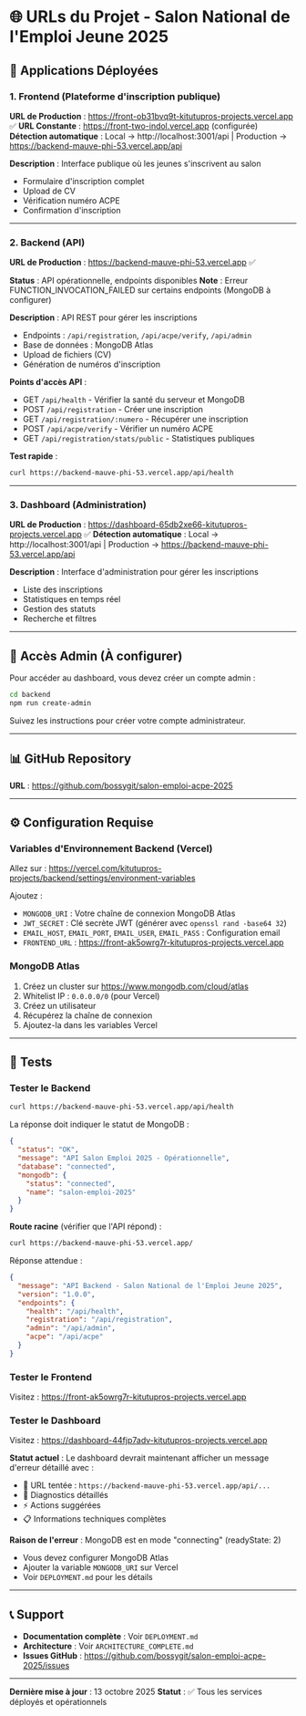 # 🌐 URLs du Projet - Salon National de l'Emploi Jeune 2025

## 📱 Applications Déployées

### 1. Frontend (Plateforme d'inscription publique)
**URL de Production** : https://front-ob31bvq9t-kitutupros-projects.vercel.app ✅
**URL Constante** : https://front-two-indol.vercel.app (configurée)
**Détection automatique** : Local → http://localhost:3001/api | Production → https://backend-mauve-phi-53.vercel.app/api

**Description** : Interface publique où les jeunes s'inscrivent au salon
- Formulaire d'inscription complet
- Upload de CV
- Vérification numéro ACPE
- Confirmation d'inscription

---

### 2. Backend (API)
**URL de Production** : https://backend-mauve-phi-53.vercel.app ✅

**Status** : API opérationnelle, endpoints disponibles
**Note** : Erreur FUNCTION_INVOCATION_FAILED sur certains endpoints (MongoDB à configurer)

**Description** : API REST pour gérer les inscriptions
- Endpoints : `/api/registration`, `/api/acpe/verify`, `/api/admin`
- Base de données : MongoDB Atlas
- Upload de fichiers (CV)
- Génération de numéros d'inscription

**Points d'accès API** :
- GET `/api/health` - Vérifier la santé du serveur et MongoDB
- POST `/api/registration` - Créer une inscription
- GET `/api/registration/:numero` - Récupérer une inscription
- POST `/api/acpe/verify` - Vérifier un numéro ACPE
- GET `/api/registration/stats/public` - Statistiques publiques

**Test rapide** :
```bash
curl https://backend-mauve-phi-53.vercel.app/api/health
```

---

### 3. Dashboard (Administration)
**URL de Production** : https://dashboard-65db2xe66-kitutupros-projects.vercel.app ✅
**Détection automatique** : Local → http://localhost:3001/api | Production → https://backend-mauve-phi-53.vercel.app/api

**Description** : Interface d'administration pour gérer les inscriptions
- Liste des inscriptions
- Statistiques en temps réel
- Gestion des statuts
- Recherche et filtres

---

## 🔑 Accès Admin (À configurer)

Pour accéder au dashboard, vous devez créer un compte admin :

```bash
cd backend
npm run create-admin
```

Suivez les instructions pour créer votre compte administrateur.

---

## 📊 GitHub Repository

**URL** : https://github.com/bossygit/salon-emploi-acpe-2025

---

## ⚙️ Configuration Requise

### Variables d'Environnement Backend (Vercel)

Allez sur : https://vercel.com/kitutupros-projects/backend/settings/environment-variables

Ajoutez :
- `MONGODB_URI` : Votre chaîne de connexion MongoDB Atlas
- `JWT_SECRET` : Clé secrète JWT (générer avec `openssl rand -base64 32`)
- `EMAIL_HOST`, `EMAIL_PORT`, `EMAIL_USER`, `EMAIL_PASS` : Configuration email
- `FRONTEND_URL` : https://front-ak5owrg7r-kitutupros-projects.vercel.app

### MongoDB Atlas

1. Créez un cluster sur https://www.mongodb.com/cloud/atlas
2. Whitelist IP : `0.0.0.0/0` (pour Vercel)
3. Créez un utilisateur
4. Récupérez la chaîne de connexion
5. Ajoutez-la dans les variables Vercel

---

## 🧪 Tests

### Tester le Backend
```bash
curl https://backend-mauve-phi-53.vercel.app/api/health
```

La réponse doit indiquer le statut de MongoDB :
```json
{
  "status": "OK",
  "message": "API Salon Emploi 2025 - Opérationnelle",
  "database": "connected",
  "mongodb": {
    "status": "connected",
    "name": "salon-emploi-2025"
  }
}
```

**Route racine** (vérifier que l'API répond) :
```bash
curl https://backend-mauve-phi-53.vercel.app/
```

Réponse attendue :
```json
{
  "message": "API Backend - Salon National de l'Emploi Jeune 2025",
  "version": "1.0.0",
  "endpoints": {
    "health": "/api/health",
    "registration": "/api/registration",
    "admin": "/api/admin",
    "acpe": "/api/acpe"
  }
}
```

### Tester le Frontend
Visitez : https://front-ak5owrg7r-kitutupros-projects.vercel.app

### Tester le Dashboard
Visitez : https://dashboard-44fjp7adv-kitutupros-projects.vercel.app

**Statut actuel** : Le dashboard devrait maintenant afficher un message d'erreur détaillé avec :
- 🔄 URL tentée : `https://backend-mauve-phi-53.vercel.app/api/...`
- 📡 Diagnostics détaillés
- ⚡ Actions suggérées
- 📋 Informations techniques complètes

**Raison de l'erreur** : MongoDB est en mode "connecting" (readyState: 2)
- Vous devez configurer MongoDB Atlas
- Ajouter la variable `MONGODB_URI` sur Vercel
- Voir `DEPLOYMENT.md` pour les détails

---

## 📞 Support

- **Documentation complète** : Voir `DEPLOYMENT.md`
- **Architecture** : Voir `ARCHITECTURE_COMPLETE.md`
- **Issues GitHub** : https://github.com/bossygit/salon-emploi-acpe-2025/issues

---

**Dernière mise à jour** : 13 octobre 2025
**Statut** : ✅ Tous les services déployés et opérationnels

